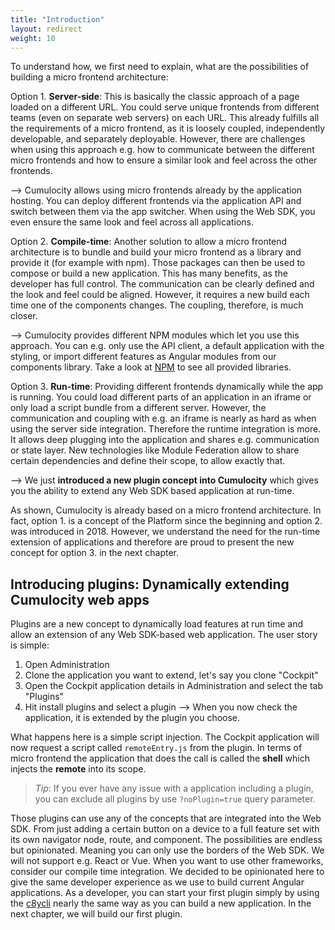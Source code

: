 ```yaml
---
title: "Introduction"
layout: redirect
weight: 10
---
```

To understand how, we first need to explain, what are the possibilities of building a micro frontend architecture:

Option  1. **Server-side**: This is basically the classic approach of a page loaded on a different URL. You could serve unique frontends from different teams (even on separate web servers) on each URL. This already fulfills all the requirements of a micro frontend, as it is loosely coupled, independently developable, and separately deployable. However, there are challenges when using this approach e.g. how to communicate between the different micro frontends and how to ensure a similar look and feel across the other frontends.

--> Cumulocity allows using micro frontends already by the application hosting. You can deploy different frontends via the application API and switch between them via the app switcher. When using the Web SDK, you even ensure the same look and feel across all applications.

Option 2. **Compile-time**: Another solution to allow a micro frontend architecture is to bundle and build your micro frontend as a library and provide it (for example with npm). Those packages can then be used to compose or build a new application. This has many benefits, as the developer has full control. The communication can be clearly defined and the look and feel could be aligned. However, it requires a new build each time one of the components changes. The coupling, therefore, is much closer.

--> Cumulocity provides different NPM modules which let you use this approach. You can e.g. only use the API client, a default application with the styling, or import different features as Angular modules from our components library. Take a look at [NPM](https://www.npmjs.com/~c8y) to see all provided libraries. 

Option 3. **Run-time**: Providing different frontends dynamically while the app is running. You could load different parts of an application in an iframe or only load a script bundle from a different server. However, the communication and coupling with e.g. an iframe is nearly as hard as when using the server side integration. Therefore the runtime integration is more. It allows deep plugging into the application and shares e.g. communication or state layer. New technologies like Module Federation allow to share certain dependencies and define their scope, to allow exactly that.

--> We just **introduced a new plugin concept into Cumulocity** which gives you the ability to extend any Web SDK based application at run-time.

As shown, Cumulocity is already based on a micro frontend architecture. In fact, option 1. is a concept of the Platform since the beginning and option 2. was introduced in 2018. However, we understand the need for the run-time extension of applications and therefore are proud to present the new concept for option 3. in the next chapter.

## Introducing plugins: Dynamically extending Cumulocity web apps
Plugins are a new concept to dynamically load features at run time and allow an extension of any Web SDK-based web application. The user story is simple: 
1. Open Administration
2. Clone the application you want to extend, let's say you clone "Cockpit"
3. Open the Cockpit application details in Administration and select the tab "Plugins"
4. Hit install plugins and select a plugin
--> When you now check the application, it is extended by the plugin you choose.

What happens here is a simple script injection. The Cockpit application will now request a script called `remoteEntry.js` from the plugin. In terms of micro frontend the application that does the call is called the **shell** which injects the **remote** into its scope. 


> *Tip*: If you ever have any issue with a application including a plugin, you can exclude all plugins by use `?noPlugin=true` query parameter.


Those plugins can use any of the concepts that are integrated into the Web SDK. From just adding a certain button on a device to a full feature set with its own navigator node, route, and component. The possibilities are endless but opinionated. Meaning you can only use the borders of the Web SDK. We will not support e.g. React or Vue. When you want to use other frameworks, consider our compile time integration.
We decided to be opinionated here to give the same developer experience as we use to build current Angular applications. As a developer, you can start your first plugin simply by using the [c8ycli](https://www.npmjs.com/package/@c8y/cli) nearly the same way as you can build a new application. In the next chapter, we will build our first plugin.